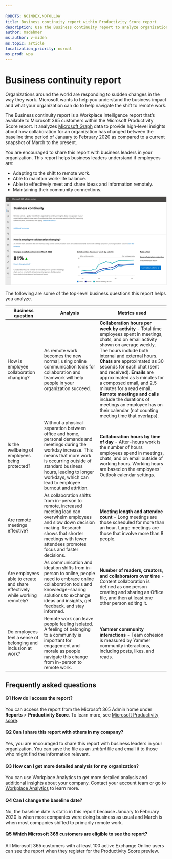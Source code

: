 ```yaml
---

ROBOTS: NOINDEX,NOFOLLOW
title: Business continuity report within Productivity Score report
description: Use the Business continuity report to analyze organizational collaboration data
author: madehmer
ms.author: v-mideh
ms.topic: article
localization_priority: normal 
ms.prod: wpa
---
```


# Business continuity report

Organizations around the world are responding to sudden changes in the way they work. Microsoft wants to help you understand the business impact and what your organization can do to help navigate the shift to remote work.

The Business continuity report is a Workplace Intelligence report that’s available to Microsoft 365 customers within the Microsoft Productivity Score report. It analyzes [Microsoft Graph](https://docs.microsoft.com/graph) data to provide high-level insights about how collaboration for an organization has changed between the baseline time period of January to February 2020 as compared to a current snapshot of March to the present.

You are encouraged to share this report with business leaders in your organization. This report helps business leaders understand if employees are:

* Adapting to the shift to remote work.
* Able to maintain work-life balance.
* Able to effectively meet and share ideas and information remotely.
* Maintaining their community connections.

![Business continuity report II](../Images/WpA/Tutorials/bcrps.png)

The following are some of the top-level business questions this report helps you analyze.

|Business question |Analysis |Metrics used |
|-------------|--------------|-------------|
|How is employee collaboration changing? |As remote work becomes the new normal, using online communication tools for collaboration and teamwork will help people in your organization succeed. |**Collaboration hours per week by activity** - Total time employees spent in meetings, chats, and on email activity shown on average weekly. The hours include both internal and external hours. **Chats** are approximated as 30 seconds for each chat (sent and received). **Emails** are approximated as 5 minutes for a composed email, and 2.5 minutes for a read email. **Remote meetings and calls** include the durations of meetings an employee has on their calendar (not counting meeting time that overlaps). |
|Is the wellbeing of employees being protected? |Without a physical separation between office and home, personal demands and meetings during the workday increase. This means that more work is occurring outside of standard business hours, leading to longer workdays, which can lead to employee burnout and attrition. |**Collaboration hours by time of day** - After-hours work is the number of hours employees spend in meetings, chats, and on email outside of working hours. Working hours are based on the employees' Outlook calendar settings.|
|Are remote meetings effective? |As collaboration shifts from in-person to remote, increased meeting load can overwhelm employees and slow down decision making. Research shows that shorter meetings with fewer attendees promotes focus and faster decisions. |**Meeting length and attendee count** - Long meetings are those scheduled for more than an hour. Large meetings are those that involve more than 8 people.|
|Are employees able to create and share effectively while working remotely? |As communication and ideation shifts from in-person to online, people need to embrace online collaboration tools and knowledge-sharing solutions to exchange ideas and insights, get feedback, and stay informed. |**Number of readers, creators, and collaborators over time** - Content collaboration is defined as one person creating and sharing an Office file, and then at least one other person editing it. |
|Do employees feel a sense of belonging and inclusion at work? |Remote work can leave people feeling isolated. A feeling of belonging to a community is important for engagement and morale as people navigate this change from in-person to remote work. |**Yammer community interactions** - Team cohesion is measured by Yammer community interactions, including posts, likes, and reads. |

## Frequently asked questions

#### Q1 How do I access the report?

You can access the report from the Microsoft 365 Admin home under **Reports** > **Productivity Score**. To learn more, see [Microsoft Productivity score](https://docs.microsoft.com/microsoft-365/admin/productivity/productivity-score?view=o365-worldwide).

#### Q2 Can I share this report with others in my company? 

Yes, you are encouraged to share this report with business leaders in your organization. You can save the file as an *.mhtml* file and email it to those who might find the information relevant.

#### Q3 How can I get more detailed analysis for my organization?

You can use Workplace Analytics to get more detailed analysis and additional insights about your company. Contact your account team or go to [Workplace Analytics](https://www.microsoft.com/microsoft-365/business/workplace-analytics) to learn more.

#### Q4 Can I change the baseline date?

No, the baseline date is static in this report because January to February 2020 is when most companies were doing business as usual and March is when most companies shifted to primarily remote work.

#### Q5 Which Microsoft 365 customers are eligible to see the report?

All Microsoft 365 customers with at least 100 active Exchange Online users can see the report when they register for the Productivity Score preview.
